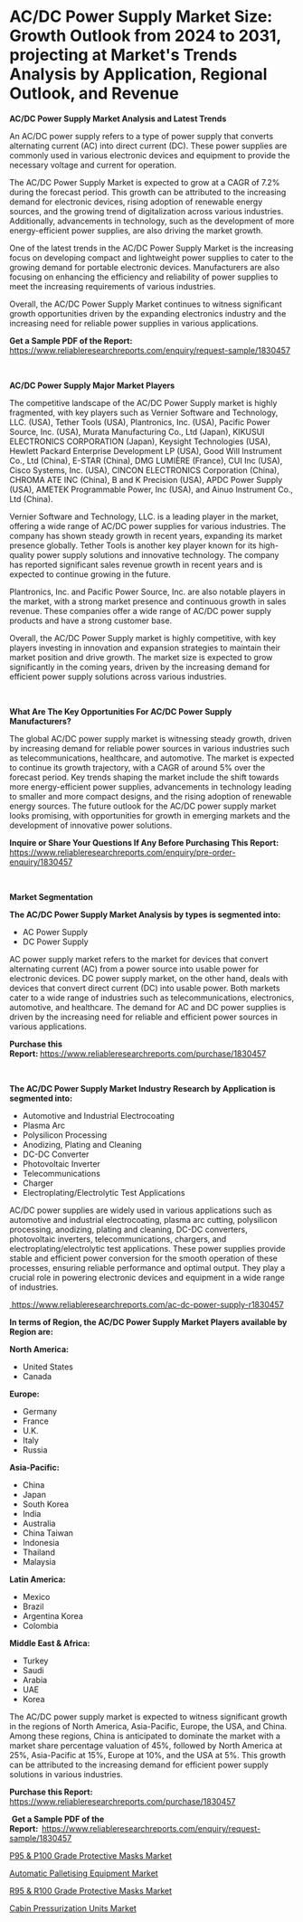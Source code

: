 <p><h1>AC/DC Power Supply Market Size: Growth Outlook from 2024 to 2031, projecting at Market's Trends Analysis by Application, Regional Outlook, and Revenue</h1></p><p><strong>AC/DC Power Supply Market Analysis and Latest Trends</strong></p>
<p><p>An AC/DC power supply refers to a type of power supply that converts alternating current (AC) into direct current (DC). These power supplies are commonly used in various electronic devices and equipment to provide the necessary voltage and current for operation.</p><p>The AC/DC Power Supply Market is expected to grow at a CAGR of 7.2% during the forecast period. This growth can be attributed to the increasing demand for electronic devices, rising adoption of renewable energy sources, and the growing trend of digitalization across various industries. Additionally, advancements in technology, such as the development of more energy-efficient power supplies, are also driving the market growth.</p><p>One of the latest trends in the AC/DC Power Supply Market is the increasing focus on developing compact and lightweight power supplies to cater to the growing demand for portable electronic devices. Manufacturers are also focusing on enhancing the efficiency and reliability of power supplies to meet the increasing requirements of various industries.</p><p>Overall, the AC/DC Power Supply Market continues to witness significant growth opportunities driven by the expanding electronics industry and the increasing need for reliable power supplies in various applications.</p></p>
<p><strong>Get a Sample PDF of the Report:&nbsp;</strong> <a href="https://www.reliableresearchreports.com/enquiry/request-sample/1830457">https://www.reliableresearchreports.com/enquiry/request-sample/1830457</a></p>
<p>&nbsp;</p>
<p><strong>AC/DC Power Supply Major Market Players</strong></p>
<p><p>The competitive landscape of the AC/DC Power Supply market is highly fragmented, with key players such as Vernier Software and Technology, LLC. (USA), Tether Tools (USA), Plantronics, Inc. (USA), Pacific Power Source, Inc. (USA), Murata Manufacturing Co., Ltd (Japan), KIKUSUI ELECTRONICS CORPORATION (Japan), Keysight Technologies (USA), Hewlett Packard Enterprise Development LP (USA), Good Will Instrument Co., Ltd (China), E-STAR (China), DMG LUMIÈRE (France), CUI Inc (USA), Cisco Systems, Inc. (USA), CINCON ELECTRONICS Corporation (China), CHROMA ATE INC (China), B and K Precision (USA), APDC Power Supply (USA), AMETEK Programmable Power, Inc (USA), and Ainuo Instrument Co., Ltd (China).</p><p>Vernier Software and Technology, LLC. is a leading player in the market, offering a wide range of AC/DC power supplies for various industries. The company has shown steady growth in recent years, expanding its market presence globally. Tether Tools is another key player known for its high-quality power supply solutions and innovative technology. The company has reported significant sales revenue growth in recent years and is expected to continue growing in the future.</p><p>Plantronics, Inc. and Pacific Power Source, Inc. are also notable players in the market, with a strong market presence and continuous growth in sales revenue. These companies offer a wide range of AC/DC power supply products and have a strong customer base.</p><p>Overall, the AC/DC Power Supply market is highly competitive, with key players investing in innovation and expansion strategies to maintain their market position and drive growth. The market size is expected to grow significantly in the coming years, driven by the increasing demand for efficient power supply solutions across various industries.</p></p>
<p>&nbsp;</p>
<p><strong>What Are The Key Opportunities For AC/DC Power Supply Manufacturers?</strong></p>
<p><p>The global AC/DC power supply market is witnessing steady growth, driven by increasing demand for reliable power sources in various industries such as telecommunications, healthcare, and automotive. The market is expected to continue its growth trajectory, with a CAGR of around 5% over the forecast period. Key trends shaping the market include the shift towards more energy-efficient power supplies, advancements in technology leading to smaller and more compact designs, and the rising adoption of renewable energy sources. The future outlook for the AC/DC power supply market looks promising, with opportunities for growth in emerging markets and the development of innovative power solutions.</p></p>
<p><strong>Inquire or Share Your Questions If Any Before Purchasing This Report:</strong> <a href="https://www.reliableresearchreports.com/enquiry/pre-order-enquiry/1830457">https://www.reliableresearchreports.com/enquiry/pre-order-enquiry/1830457</a></p>
<p>&nbsp;</p>
<p><strong>Market Segmentation</strong></p>
<p><strong>The AC/DC Power Supply Market Analysis by types is segmented into:</strong></p>
<p><ul><li>AC Power Supply</li><li>DC Power Supply</li></ul></p>
<p><p>AC power supply market refers to the market for devices that convert alternating current (AC) from a power source into usable power for electronic devices. DC power supply market, on the other hand, deals with devices that convert direct current (DC) into usable power. Both markets cater to a wide range of industries such as telecommunications, electronics, automotive, and healthcare. The demand for AC and DC power supplies is driven by the increasing need for reliable and efficient power sources in various applications.</p></p>
<p><strong>Purchase this Report:&nbsp;</strong><a href="https://www.reliableresearchreports.com/purchase/1830457">https://www.reliableresearchreports.com/purchase/1830457</a></p>
<p>&nbsp;</p>
<p><strong>The AC/DC Power Supply Market Industry Research by Application is segmented into:</strong></p>
<p><ul><li>Automotive and Industrial Electrocoating</li><li>Plasma Arc</li><li>Polysilicon Processing</li><li>Anodizing, Plating and Cleaning</li><li>DC-DC Converter</li><li>Photovoltaic Inverter</li><li>Telecommunications</li><li>Charger</li><li>Electroplating/Electrolytic Test Applications</li></ul></p>
<p><p>AC/DC power supplies are widely used in various applications such as automotive and industrial electrocoating, plasma arc cutting, polysilicon processing, anodizing, plating and cleaning, DC-DC converters, photovoltaic inverters, telecommunications, chargers, and electroplating/electrolytic test applications. These power supplies provide stable and efficient power conversion for the smooth operation of these processes, ensuring reliable performance and optimal output. They play a crucial role in powering electronic devices and equipment in a wide range of industries.</p></p>
<p><a href="https://www.reliableresearchreports.com/ac-dc-power-supply-r1830457">&nbsp;https://www.reliableresearchreports.com/ac-dc-power-supply-r1830457</a></p>
<p><strong>In terms of Region, the AC/DC Power Supply Market Players available by Region are:</strong></p>
<p>
    <p> <strong> North America: </strong>
        <ul>
            <li>United States</li>
            <li>Canada</li>
        </ul>
        </p> 
    <p> <strong> Europe: </strong>
        <ul>
            <li>Germany</li>
            <li>France</li>
            <li>U.K.</li>
            <li>Italy</li>
            <li>Russia</li>
        </ul>
        </p> 
    <p> <strong> Asia-Pacific: </strong>
        <ul>
            <li>China</li>
            <li>Japan</li>
            <li>South Korea</li>
            <li>India</li>
            <li>Australia</li>
            <li>China Taiwan</li>
            <li>Indonesia</li>
            <li>Thailand</li>
            <li>Malaysia</li>
        </ul>
        </p> 
    <p> <strong> Latin America: </strong>
        <ul>
            <li>Mexico</li>
            <li>Brazil</li>
            <li>Argentina Korea</li>
            <li>Colombia</li>
        </ul>
        </p> 
    <p> <strong> Middle East & Africa: </strong>
        <ul>
            <li>Turkey</li>
            <li>Saudi</li>
            <li>Arabia</li>
            <li>UAE</li>
            <li>Korea</li>
        </ul>
    </p>
    </p>
<p><p>The AC/DC power supply market is expected to witness significant growth in the regions of North America, Asia-Pacific, Europe, the USA, and China. Among these regions, China is anticipated to dominate the market with a market share percentage valuation of 45%, followed by North America at 25%, Asia-Pacific at 15%, Europe at 10%, and the USA at 5%. This growth can be attributed to the increasing demand for efficient power supply solutions in various industries.</p></p>
<p><strong>Purchase this Report: </strong><a href="https://www.reliableresearchreports.com/purchase/1830457">https://www.reliableresearchreports.com/purchase/1830457</a></p>
<p>&nbsp;<strong>Get a Sample PDF of the Report:&nbsp;&nbsp;</strong><a href="https://www.reliableresearchreports.com/enquiry/request-sample/1830457">https://www.reliableresearchreports.com/enquiry/request-sample/1830457</a></p>
<p><strong></strong></p>
<p><p><a href="https://github.com/IkeSchumm04/Market-Research-Report-List-1/blob/main/p95-p100-grade-protective-masks-market.md">P95 & P100 Grade Protective Masks Market</a></p><p><a href="https://issuu.com/reportprime-2/docs/automatic-palletising-equipment-market-size-2030.p">Automatic Palletising Equipment Market</a></p><p><a href="https://github.com/hdicirhd4/Market-Research-Report-List-1/blob/main/r95-r100-grade-protective-masks-market.md">R95 & R100 Grade Protective Masks Market</a></p><p><a href="https://issuu.com/reportprime-2/docs/cabin-pressurization-units-market-size-2030.pptx">Cabin Pressurization Units Market</a></p></p>